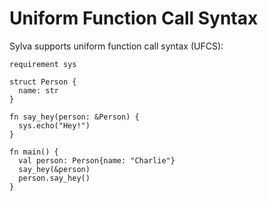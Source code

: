 # Uniform Function Call Syntax

Sylva supports uniform function call syntax (UFCS):

```sylva
requirement sys

struct Person {
  name: str
}

fn say_hey(person: &Person) {
  sys.echo("Hey!")
}

fn main() {
  val person: Person{name: "Charlie"}
  say_hey(&person)
  person.say_hey()
}
```
